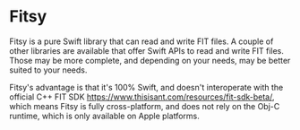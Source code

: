 # Fitsy

Fitsy is a pure Swift library that can read and write FIT files.  A couple of other libraries are available that offer Swift APIs to read and write FIT files.  Those may be more complete, and depending on your needs, may be better suited to your needs.

Fitsy's advantage is that it's 100% Swift, and doesn't interoperate with the official C++ FIT SDK https://www.thisisant.com/resources/fit-sdk-beta/, which means Fitsy is fully cross-platform, and does not rely on the Obj-C runtime, which is only available on Apple platforms.



